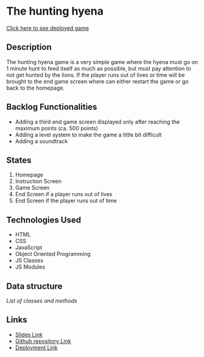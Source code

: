 # The hunting hyena

[Click here to see deployed game](http://github.com)

## Description

The hunting hyena game is a very simple game where the hyena must go on 1 minute hunt to feed itself as much as possible, but must pay attention to not get hunted by the lions. If the player runs out of lives or time will be brought to the end game screen where can either restart the game or go back to the homepage.

## Backlog Functionalities

- Adding a third end game screen displayed only after reaching the maximum points (ca. 500 points)
- Adding a level system to make the game a little bit difficult
- Adding a soundtrack

## States

1. Homepage
2. Instruction Screen
3. Game Screen
4. End Screen if a player runs out of lives
5. End Screen if the player runs out of time

## Technologies Used

- HTML
- CSS
- JavaScript
- Object Oriented Programming
- JS Classes
- JS Modules

## Data structure

_List of classes and methods_

## Links

- [Slides Link]()
- [Github repository Link](https://github.com/mirkoeffe/The-hunting-hyena/tree/day2)
- [Deployment Link]()
